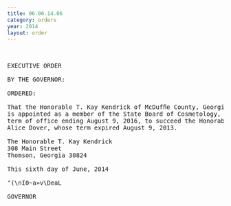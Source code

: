 ```yaml
---
title: 06.06.14.06
category: orders
year: 2014
layout: order
---
```


<pre> 

EXECUTIVE ORDER

BY THE GOVERNOR:

ORDERED:

That the Honorable T. Kay Kendrick of McDufﬁe County, Georgia,
is appointed as a member of the State Board of Cosmetology, for a
term of office ending August 9, 2016, to succeed the Honorable
Alice Dover, whose term expired August 9, 2013.

The Honorable T. Kay Kendrick
308 Main Street
Thomson, Georgia 30824

This sixth day of June, 2014

‘(\nI0~a»v\DeaL

GOVERNOR

</pre>
